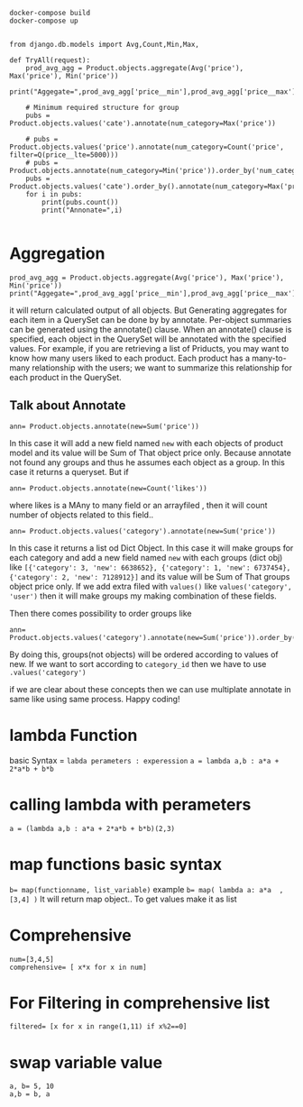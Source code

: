 ```
docker-compose build
docker-compose up
```


```

from django.db.models import Avg,Count,Min,Max, 

def TryAll(request):
    prod_avg_agg = Product.objects.aggregate(Avg('price'), Max('price'), Min('price'))
    print("Aggegate=",prod_avg_agg['price__min'],prod_avg_agg['price__max'],prod_avg_agg['price__avg'])
    
    # Minimum required structure for group
    pubs = Product.objects.values('cate').annotate(num_category=Max('price'))

    # pubs = Product.objects.values('price').annotate(num_category=Count('price', filter=Q(price__lte=5000)))
    # pubs = Product.objects.annotate(num_category=Min('price')).order_by('num_category')
    pubs = Product.objects.values('cate').order_by().annotate(num_category=Max('price'))
    for i in pubs:
        print(pubs.count())
        print("Annonate=",i)


```
# Aggregation

```
prod_avg_agg = Product.objects.aggregate(Avg('price'), Max('price'), Min('price'))
print("Aggegate=",prod_avg_agg['price__min'],prod_avg_agg['price__max'],prod_avg_agg['price__avg'])
```

it will return calculated output of all objects. But Generating aggregates for each item in a QuerySet can be done by by annotate.
Per-object summaries can be generated using the annotate() clause. When an annotate() clause is specified, each object in the QuerySet will be annotated with the specified values.
 For example, if you are retrieving a list of Priducts, you may want to know how many users  liked to each product. Each product has a many-to-many relationship with the users; we want to summarize this relationship for each product in the QuerySet.
 
## Talk about Annotate

``` 
ann= Product.objects.annotate(new=Sum('price'))
```

In this case it will add a new field named `new` with each objects of product model and its value will be Sum of That object price only. Because annotate not found any groups and thus he assumes each object as a group. In this case it returns a queryset.
But if 
```
ann= Product.objects.annotate(new=Count('likes'))
```
where likes is a MAny to many field or an arrayfiled , then it will count number of objects related to this field..

```
ann= Product.objects.values('category').annotate(new=Sum('price'))
```

In this case it returns a list od Dict Object. In this case it will make groups for each category and  add a new field named `new` with each groups (dict obj) like `[{'category': 3, 'new': 6638652}, {'category': 1, 'new': 6737454}, {'category': 2, 'new': 7128912}]`  and its value will be Sum of That groups object price only. 
If we add extra filed with `values()` like `values('category', 'user')` then it will make groups my making combination of these fields.

Then there comes possibility to order groups like
```
ann= Product.objects.values('category').annotate(new=Sum('price')).order_by('new')
```
By doing this, groups(not objects) will be  ordered according to values of new. If we want to sort according to `category_id` then we have to use `.values('category')`


if we are clear about these concepts then we can use multiplate annotate in same like using same process.
Happy coding!

# lambda Function
basic Syntax = `labda perameters : experession`
```a = lambda a,b : a*a + 2*a*b + b*b```

# calling lambda with perameters
```a = (lambda a,b : a*a + 2*a*b + b*b)(2,3)```


# map functions basic syntax
```b= map(functionname, list_variable)``` 
example 
```b= map( lambda a: a*a  , [3,4] )```
It will return map object.. To get values make it as list

# Comprehensive 
```
num=[3,4,5]
comprehensive= [ x*x for x in num]
```

# For Filtering in comprehensive list 
```
filtered= [x for x in range(1,11) if x%2==0]
```
# swap variable value
```
a, b= 5, 10
a,b = b, a
```


